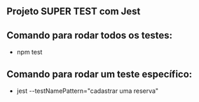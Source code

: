 ## Projeto SUPER TEST com Jest

## Comando para rodar todos os testes:
- npm test

## Comando para rodar um teste específico:
  - jest --testNamePattern="cadastrar uma reserva"
